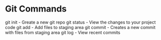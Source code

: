 # Git Commands

git init - Greate a new git repo
git status - View the changes to your project code
git add - Add files to staging area
git commit - Creates a new commit with files from staging area
git log - View recent commits